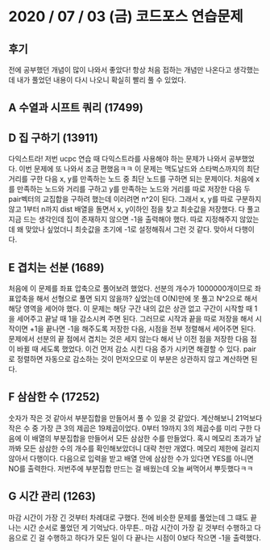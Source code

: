 # 2020 / 07 / 03 (금) 코드포스 연습문제

## 후기

전에 공부했던 개념이 많이 나와서 좋았다! 항상 처음 접하는 개념만 나온다고 생각했는데 내가 풀었던 내용이 다시 나오니 확실히 빨리 풀 수 있었다. 

## A 수열과 시프트 쿼리 (17499)



## D 집 구하기 (13911)

다익스트라! 저번 ucpc 연습 때 다익스트라를 사용해야 하는 문제가 나와서 공부했었다. 이번 문제에 또 나와서 조금 편했음ㅋㅋ 이 문제는 맥도날드와 스타벅스까지의 최단거리를 구한 다음 x, y를 만족하는 노드 중 최단 노드를 구하면 되는 문제이다. 처음에 x를 만족하는 노드와 거리를 구하고 y를 만족하는 노드와 거리를 따로 저장한 다음 두 pair벡터의 교집합을 구하려 했는데 이러려면 n^2이 된다. 그래서 x, y를 따로 구분하지 않고 1부터 n까지 dist 배열을 돌면서 x, y이하인 점을 찾고 최솟값을 저장했다. 다 풀고 지금 드는 생각인데 집이 존재하지 않으면 -1을 출력해야 했다. 따로 지정해주지 않았는데 왜 맞았나 싶었더니 최솟값을 초기에 -1로 설정해줘서 그런 것 같다. 맞아서 다행이다. 

## E 겹치는 선분 (1689)

처음에 이 문제를 좌표 압축으로 풀어보려 했었다. 선분의 개수가 1000000개이므로 좌표압축을 해서 선형으로 풀면 되지 않을까? 싶었는데 O(N)만에 못 풀고 N^2으로 해서 해당 영역을 세어야 했다. 이 문제는 해당 구간 내의 값은 상관 없고 구간이 시작할 때 1을 세어주고 끝날 때 1을 감소시켜 주면 된다. 그러므로 시작과 끝을 따로 저장을 해서 시작이면 +1을 끝나면 -1을 해주도록 저장한 다음, 시점을 전부 정렬해서 세어주면 된다. 문제에서 선분의 끝 점에서 겹치는 것은 세지 않는다 해서 난 이전 점을 저장한 다음 점이 바뀔 때 세도록 했었다. 이건 먼저 감소 시킨 다음 증가 시키면 해결할 수 있다. pair로 정렬하면 자동으로 감소하는 것이 먼저오므로 이 부분은 상관하지 않고 계산하면 된다. 


## F 삼삼한 수 (17252)

숫자가 작은 것 같아서 부분집합을 만들어서 풀 수 있을 것 같았다. 계산해보니 21억보다 작은 수 중 가장 큰 3의 제곱은 19제곱이었다. 0부터 19까지 3의 제곱수를 미리 구한 다음에 이 배열의 부분집합을 만들어서 모든 삼삼한 수를 만들었다. 혹시 메모리 초과가 날 까봐 모든 삼삼한 수의 개수를 확인해보았더니 대략 천만 개였다. 메모리 제한에 걸리지 않아서 다행이다. 다음으로 입력을 받고 배열 안에 삼삼한 수가 있다면 YES를 아니면 NO를 출력한다. 저번주에 부분집합 만드는 걸 배웠는데 오늘 써먹어서 뿌듯했다ㅋㅋ

## G 시간 관리 (1263)

마감 시간이 가장 긴 것부터 차례대로 구했다. 전에 비슷한 문제를 풀었는데 그 떄도 끝나는 시간 순서로 풀었던 게 기억났다. 아무튼.. 마감 시간이 가장 깉 것부터 수행하고 다음으로 긴 걸 수행하고 하다가 모든 일이 다 끝나는 시점이 0보다 작으면 -1을 출력했다. 